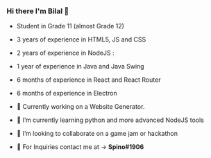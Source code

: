 ### Hi there I'm Bilal 👋

- Student in Grade 11 (almost Grade 12) 
- 3 years of experience in HTML5, JS and CSS
- 2 years of experience in NodeJS :
- 1 year of experience in Java and Java Swing
- 6 months of experience in React and React Router
- 6 months of experience in Electron

- 🔭 Currently working on a Website Generator. 
- 🌱 I’m currently learning python and more advanced NodeJS tools
- 👯 I’m looking to collaborate on a game jam or hackathon
- 💬 For Inquiries contact me at -> **Spino#1906**

<!--
**bilalahmed1905/bilalahmed1905** is a ✨ _special_ ✨ repository because its `README.md` (this file) appears on your GitHub profile.

Here are some ideas to get you started:

- 🔭 I’m currently working on ...
- 🌱 I’m currently learning ...
- 👯 I’m looking to collaborate on ...
- 🤔 I’m looking for help with ...
- 💬 Ask me about ...
- 📫 How to reach me: ...
- 😄 Pronouns: ...
- ⚡ Fun fact: ...
-->
